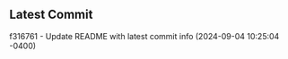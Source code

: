
## Latest Commit
f316761 - Update README with latest commit info (2024-09-04 10:25:04 -0400) <Yunxi-Zhou>
